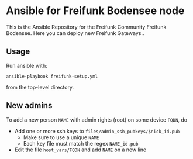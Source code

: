 Ansible for Freifunk Bodensee node
==================================

This is the Ansible Repository for the Freifunk Community Freifunk Bodensee.
Here you can deploy new Freifunk Gateways..


Usage
-----

Run ansible with:

    ansible-playbook freifunk-setup.yml

from the top-level directory.


New admins
----------

To add a new person `NAME` with admin rights (root) on some device `FQDN`, do

* Add one or more ssh keys to `files/admin_ssh_pubkeys/$nick_id.pub`
  * Make sure to use a unique `NAME`
  * Each key file must match the regex `NAME_id.pub`
* Edit the file `host_vars/FQDN` and add `NAME` on a new line


